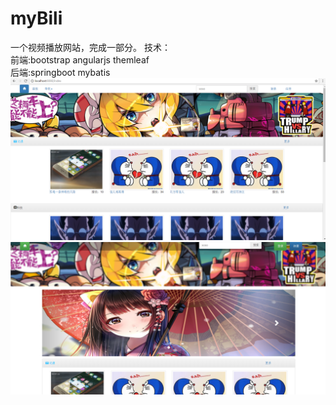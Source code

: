 # myBili
一个视频播放网站，完成一部分。
技术：<br/>
前端:bootstrap angularjs themleaf <br/>
后端:springboot mybatis  
![Image text](/src/main/resources/static/image/screen.PNG)
![Image text](/src/main/resources/static/image/screenshot.PNG)
